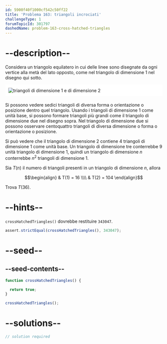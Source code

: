 ```yaml
---
id: 5900f40f1000cf542c50ff22
title: 'Problema 163: triangoli incrociati'
challengeType: 1
forumTopicId: 301797
dashedName: problem-163-cross-hatched-triangles
---
```


# --description--

Considera un triangolo equilatero in cui delle linee sono disegnate da ogni vertice alla metà del lato opposto, come nel triangolo di dimensione 1 nel disegno qui sotto.

<img alt="triangoli di dimensione 1 e di dimensione 2" src="https://cdn.freecodecamp.org/curriculum/project-euler/cross-hatched-triangles.gif" style="background-color: white; padding: 10px; display: block; margin-right: auto; margin-left: auto; margin-bottom: 1.2rem;" />

Si possono vedere sedici triangoli di diversa forma o orientazione o posizione dentro quel triangolo. Usando i triangoli di dimensione 1 come unità base, si possono formare triangoli più grandi come il triangolo di dimensione due nel disegno sopra. Nel triangolo di dimensione due si possono osservare centoquattro triangoli di diversa dimensione o forma o orientazione o posizione.

Si può vedere che il triangolo di dimensione 2 contiene 4 triangoli di dimensione 1 come unità base. Un triangolo di dimensione tre conterrebbe 9 unità triangolo di dimensione 1, quindi un triangolo di dimensione $n$ conterrebbe $n^2$ triangoli di dimensione 1.

Sia $T(n)$ il numero di triangoli presenti in un triangolo di dimensione $n$, allora

$$\begin{align}   & T(1) = 16 \\\\
  & T(2) = 104 \end{align}$$

Trova $T(36)$.

# --hints--

`crossHatchedTriangles()` dovrebbe restituire `343047`.

```js
assert.strictEqual(crossHatchedTriangles(), 343047);
```

# --seed--

## --seed-contents--

```js
function crossHatchedTriangles() {

  return true;
}

crossHatchedTriangles();
```

# --solutions--

```js
// solution required
```
